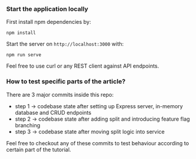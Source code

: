 ### Start the application locally

First install npm dependencies by:

`npm install`

Start the server on `http://localhost:3000` with:

`npm run serve`

Feel free to use curl or any REST client against API endpoints.

### How to test specific parts of the article?

There are 3 major commits inside this repo:

- step 1 -> codebase state after setting up Express server, in-memory database and CRUD endpoints
- step 2 -> codebase state after adding split and introducing feature flag branching
- step 3 -> codebase state after moving split logic into service

Feel free to checkout any of these commits to test behaviour according to certain part of the tutorial.